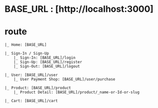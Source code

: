 # BASE_URL : [http://localhost:3000]

# route

    |_ Home: [BASE_URL]

    |_ Sign-In / Sign-Up
        |_ Sign-In: [BASE_URL]/login
        |_ Sign-Up: [BASE_URL]/register
        |_ Sign-Out: [BASE_URL]/logout

    |_ User: [BASE_URL]/user
        |_ User Payment Shop: [BASE_URL]/user/purchase

    |_ Product: [BASE_URL]/product
        |_ Product Detail: [BASE_URL]/product/_name-or-Id-or-slug

    |_ Cart: [BASE_URL]/cart

